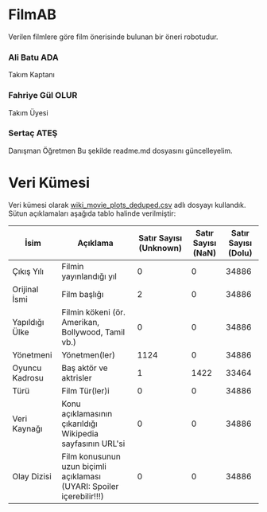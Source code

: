 # FilmAB
Verilen filmlere göre film önerisinde bulunan bir öneri robotudur.

### Ali Batu ADA ###
Takım Kaptanı

### Fahriye Gül OLUR ###
Takım Üyesi

### Sertaç ATEŞ ###
Danışman Öğretmen
Bu şekilde readme.md dosyasını güncelleyelim.

# Veri Kümesi
Veri kümesi olarak [wiki_movie_plots_deduped.csv](https://www.kaggle.com/datasets/jrobischon/wikipedia-movie-plots?resource=download) adlı dosyayı kullandık. Sütun açıklamaları aşağıda tablo halinde verilmiştir:

| İsim              | Açıklama                                                              | Satır Sayısı (Unknown) |Satır Sayısı (NaN) | Satır Sayısı (Dolu) |
| ----------------- | --------------------------------------------------------------------- | ---------------------- | ----------------- | ------------------- |
| Çıkış Yılı        | Filmin yayınlandığı yıl                                               |            0           |         0         |       34886         |
| Orijinal İsmi     | Film başlığı                                                          |            2           |         0         |       34886         |
| Yapıldığı Ülke    | Filmin kökeni (ör. Amerikan, Bollywood, Tamil vb.)                    |            0           |         0         |       34886         |
| Yönetmeni         | Yönetmen(ler)                                                         |           1124         |         0         |       34886         |
| Oyuncu Kadrosu    | Baş aktör ve aktrisler                                                |            1           |        1422       |       33464         |
| Türü              | Film Tür(ler)i                                                        |            0           |         0         |       34886         |
| Veri Kaynağı      | Konu açıklamasının çıkarıldığı Wikipedia sayfasının URL'si            |            0           |         0         |       34886         |
| Olay Dizisi       | Film konusunun uzun biçimli açıklaması (UYARI: Spoiler içerebilir!!!) |            0           |         0         |       34886         |
